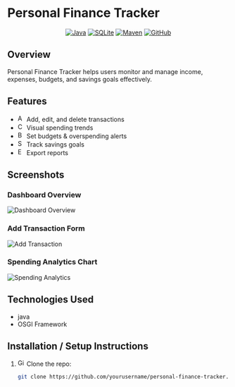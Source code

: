 # Personal Finance Tracker

<div align="center">

[![Java](https://img.shields.io/badge/Java-17-orange?logo=java&style=flat-square)](https://www.oracle.com/java/)
[![SQLite](https://img.shields.io/badge/SQLite-3.39-blue?logo=sqlite&style=flat-square)](https://sqlite.org/index.html)
[![Maven](https://img.shields.io/badge/Maven-3.8.6-red?logo=apache-maven&style=flat-square)](https://maven.apache.org/)
[![GitHub](https://img.shields.io/badge/GitHub-Repository-black?logo=github&style=flat-square)](https://github.com/yourusername/personal-finance-tracker)

</div>

## Overview
Personal Finance Tracker helps users monitor and manage income, expenses, budgets, and savings goals effectively.

## Features

- <img src="https://cdn-icons-png.flaticon.com/512/992/992651.png" width="16" height="16" alt="Add Icon" /> Add, edit, and delete transactions  
- <img src="https://cdn-icons-png.flaticon.com/512/159/159604.png" width="16" height="16" alt="Chart Icon" /> Visual spending trends  
- <img src="https://cdn-icons-png.flaticon.com/512/2921/2921222.png" width="16" height="16" alt="Budget Icon" /> Set budgets & overspending alerts  
- <img src="https://cdn-icons-png.flaticon.com/512/2637/2637799.png" width="16" height="16" alt="Savings Icon" /> Track savings goals  
- <img src="https://cdn-icons-png.flaticon.com/512/1828/1828884.png" width="16" height="16" alt="Export Icon" /> Export reports  

## Screenshots

### Dashboard Overview
![Dashboard Overview](assets/dashboard-overview.png)

### Add Transaction Form
![Add Transaction](assets/add-transaction.png)

### Spending Analytics Chart
![Spending Analytics](assets/spending-analytics.png)

## Technologies Used
- java
- OSGI Framework
  

## Installation / Setup Instructions

1. <img src="https://cdn-icons-png.flaticon.com/512/25/25231.png" width="16" height="16" alt="Git" /> Clone the repo:
   ```bash
   git clone https://github.com/yourusername/personal-finance-tracker.git
